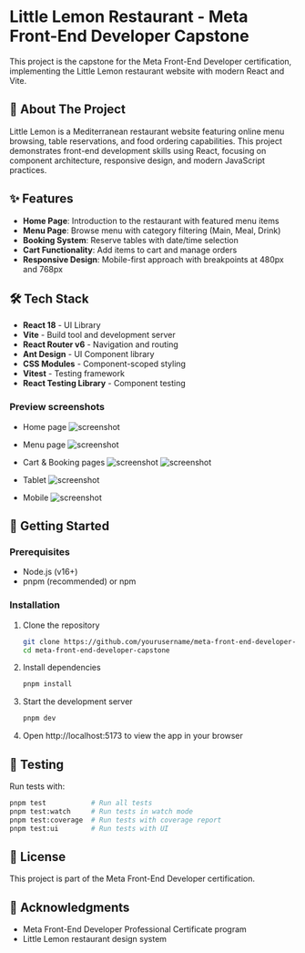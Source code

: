 # Little Lemon Restaurant - Meta Front-End Developer Capstone

This project is the capstone for the Meta Front-End Developer certification, implementing the Little Lemon restaurant website with modern React and Vite.

## 🍋 About The Project

Little Lemon is a Mediterranean restaurant website featuring online menu browsing, table reservations, and food ordering capabilities. This project demonstrates front-end development skills using React, focusing on component architecture, responsive design, and modern JavaScript practices.

## ✨ Features

- **Home Page**: Introduction to the restaurant with featured menu items
- **Menu Page**: Browse menu with category filtering (Main, Meal, Drink)
- **Booking System**: Reserve tables with date/time selection
- **Cart Functionality**: Add items to cart and manage orders
- **Responsive Design**: Mobile-first approach with breakpoints at 480px and 768px

## 🛠️ Tech Stack

- **React 18** - UI Library
- **Vite** - Build tool and development server
- **React Router v6** - Navigation and routing
- **Ant Design** - UI Component library
- **CSS Modules** - Component-scoped styling
- **Vitest** - Testing framework
- **React Testing Library** - Component testing

### Preview screenshots

- Home page
  ![screenshot](public/screenshots/screenshot1.png)

- Menu page
  ![screenshot](public/screenshots/screenshot2.png)

- Cart & Booking pages
  ![screenshot](public/screenshots/screenshot3.png)
  ![screenshot](public/screenshots/screenshot4.png)

- Tablet
  ![screenshot](public/screenshots/screenshot2.png)

- Mobile
  ![screenshot](public/screenshots/screenshot2.png)

## 🚀 Getting Started

### Prerequisites

- Node.js (v16+)
- pnpm (recommended) or npm

### Installation

1. Clone the repository

   ```sh
   git clone https://github.com/yourusername/meta-front-end-developer-capstone.git
   cd meta-front-end-developer-capstone
   ```

2. Install dependencies

   ```sh
   pnpm install
   ```

3. Start the development server

   ```sh
   pnpm dev
   ```

4. Open http://localhost:5173 to view the app in your browser

## 🧪 Testing

Run tests with:

```sh
pnpm test           # Run all tests
pnpm test:watch     # Run tests in watch mode
pnpm test:coverage  # Run tests with coverage report
pnpm test:ui        # Run tests with UI
```

## 📝 License

This project is part of the Meta Front-End Developer certification.

## 🙏 Acknowledgments

- Meta Front-End Developer Professional Certificate program
- Little Lemon restaurant design system
